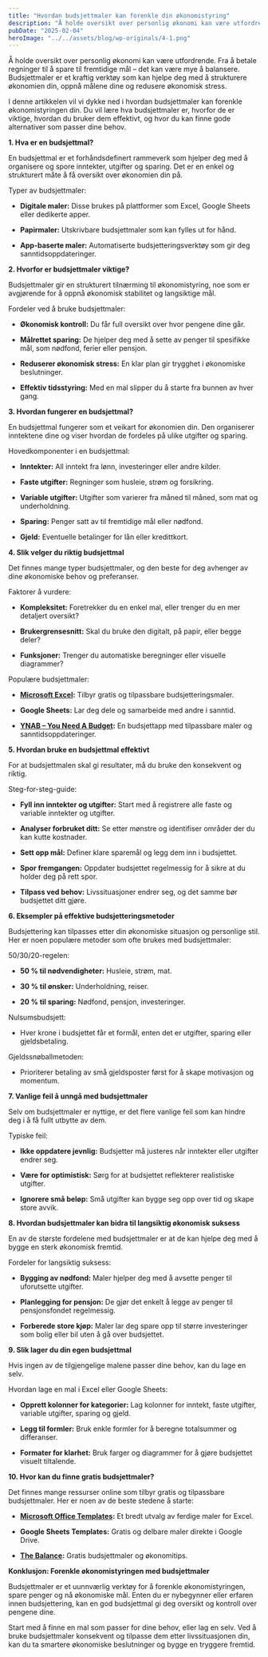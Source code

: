 ```yaml
---
title: "Hvordan budsjettmaler kan forenkle din økonomistyring"
description: "Å holde oversikt over personlig økonomi kan være utfordrende. Fra å betale regninger til å spare til fremtidige mål – det kan være mye å balansere. Budsjettmaler er et kraftig verktøy som kan hjelpe deg med å strukturere økonomien din, oppnå målene dine og redusere økonomisk stress. I denne artikkelen vil vi dykke ned i &#8230; Read more"
pubDate: "2025-02-04"
heroImage: "../../assets/blog/wp-originals/4-1.png"
---
```


Å holde oversikt over personlig økonomi kan være utfordrende. Fra å betale regninger til å spare til fremtidige mål – det kan være mye å balansere. Budsjettmaler er et kraftig verktøy som kan hjelpe deg med å strukturere økonomien din, oppnå målene dine og redusere økonomisk stress.

I denne artikkelen vil vi dykke ned i hvordan budsjettmaler kan forenkle økonomistyringen din. Du vil lære hva budsjettmaler er, hvorfor de er viktige, hvordan du bruker dem effektivt, og hvor du kan finne gode alternativer som passer dine behov.

**1. Hva er en budsjettmal?**

En budsjettmal er et forhåndsdefinert rammeverk som hjelper deg med å organisere og spore inntekter, utgifter og sparing. Det er en enkel og strukturert måte å få oversikt over økonomien din på.

Typer av budsjettmaler:

- **Digitale maler:** Disse brukes på plattformer som Excel, Google Sheets eller dedikerte apper.

- **Papirmaler:** Utskrivbare budsjettmaler som kan fylles ut for hånd.

- **App-baserte maler:** Automatiserte budsjetteringsverktøy som gir deg sanntidsoppdateringer.

**2. Hvorfor er budsjettmaler viktige?**

Budsjettmaler gir en strukturert tilnærming til økonomistyring, noe som er avgjørende for å oppnå økonomisk stabilitet og langsiktige mål.

Fordeler ved å bruke budsjettmaler:

- **Økonomisk kontroll:** Du får full oversikt over hvor pengene dine går.

- **Målrettet sparing:** De hjelper deg med å sette av penger til spesifikke mål, som nødfond, ferier eller pensjon.

- **Reduserer økonomisk stress:** En klar plan gir trygghet i økonomiske beslutninger.

- **Effektiv tidsstyring:** Med en mal slipper du å starte fra bunnen av hver gang.

**3. Hvordan fungerer en budsjettmal?**

En budsjettmal fungerer som et veikart for økonomien din. Den organiserer inntektene dine og viser hvordan de fordeles på ulike utgifter og sparing.

Hovedkomponenter i en budsjettmal:

- **Inntekter:** All inntekt fra lønn, investeringer eller andre kilder.

- **Faste utgifter:** Regninger som husleie, strøm og forsikring.

- **Variable utgifter:** Utgifter som varierer fra måned til måned, som mat og underholdning.

- **Sparing:** Penger satt av til fremtidige mål eller nødfond.

- **Gjeld:** Eventuelle betalinger for lån eller kredittkort.

**4. Slik velger du riktig budsjettmal**

Det finnes mange typer budsjettmaler, og den beste for deg avhenger av dine økonomiske behov og preferanser.

Faktorer å vurdere:

- **Kompleksitet:** Foretrekker du en enkel mal, eller trenger du en mer detaljert oversikt?

- **Brukergrensesnitt:** Skal du bruke den digitalt, på papir, eller begge deler?

- **Funksjoner:** Trenger du automatiske beregninger eller visuelle diagrammer?

Populære budsjettmaler:

- **[Microsoft Excel](https://templates.office.com):** Tilbyr gratis og tilpassbare budsjetteringsmaler.

- **Google Sheets:** Lar deg dele og samarbeide med andre i sanntid.

- **[YNAB – You Need A Budget](https://www.youneedabudget.com):** En budsjettapp med tilpassbare maler og sanntidsoppdateringer.

**5. Hvordan bruke en budsjettmal effektivt**

For at budsjettmalen skal gi resultater, må du bruke den konsekvent og riktig.

Steg-for-steg-guide:

- **Fyll inn inntekter og utgifter:** Start med å registrere alle faste og variable inntekter og utgifter.

- **Analyser forbruket ditt:** Se etter mønstre og identifiser områder der du kan kutte kostnader.

- **Sett opp mål:** Definer klare sparemål og legg dem inn i budsjettet.

- **Spor fremgangen:** Oppdater budsjettet regelmessig for å sikre at du holder deg på rett spor.

- **Tilpass ved behov:** Livssituasjoner endrer seg, og det samme bør budsjettet ditt gjøre.

**6. Eksempler på effektive budsjetteringsmetoder**

Budsjettering kan tilpasses etter din økonomiske situasjon og personlige stil. Her er noen populære metoder som ofte brukes med budsjettmaler:

50/30/20-regelen:

- **50 % til nødvendigheter:** Husleie, strøm, mat.

- **30 % til ønsker:** Underholdning, reiser.

- **20 % til sparing:** Nødfond, pensjon, investeringer.

Nulsumsbudsjett:

- Hver krone i budsjettet får et formål, enten det er utgifter, sparing eller gjeldsbetaling.

Gjeldssnøballmetoden:

- Prioriterer betaling av små gjeldsposter først for å skape motivasjon og momentum.

**7. Vanlige feil å unngå med budsjettmaler**

Selv om budsjettmaler er nyttige, er det flere vanlige feil som kan hindre deg i å få fullt utbytte av dem.

Typiske feil:

- **Ikke oppdatere jevnlig:** Budsjetter må justeres når inntekter eller utgifter endrer seg.

- **Være for optimistisk:** Sørg for at budsjettet reflekterer realistiske utgifter.

- **Ignorere små beløp:** Små utgifter kan bygge seg opp over tid og skape store avvik.

**8. Hvordan budsjettmaler kan bidra til langsiktig økonomisk suksess**

En av de største fordelene med budsjettmaler er at de kan hjelpe deg med å bygge en sterk økonomisk fremtid.

Fordeler for langsiktig suksess:

- **Bygging av nødfond:** Maler hjelper deg med å avsette penger til uforutsette utgifter.

- **Planlegging for pensjon:** De gjør det enkelt å legge av penger til pensjonsfondet regelmessig.

- **Forberede store kjøp:** Maler lar deg spare opp til større investeringer som bolig eller bil uten å gå over budsjettet.

**9. Slik lager du din egen budsjettmal**

Hvis ingen av de tilgjengelige malene passer dine behov, kan du lage en selv.

Hvordan lage en mal i Excel eller Google Sheets:

- **Opprett kolonner for kategorier:** Lag kolonner for inntekt, faste utgifter, variable utgifter, sparing og gjeld.

- **Legg til formler:** Bruk enkle formler for å beregne totalsummer og differanser.

- **Formater for klarhet:** Bruk farger og diagrammer for å gjøre budsjettet visuelt tiltalende.

**10. Hvor kan du finne gratis budsjettmaler?**

Det finnes mange ressurser online som tilbyr gratis og tilpassbare budsjettmaler. Her er noen av de beste stedene å starte:

- **[Microsoft Office Templates](https://templates.office.com):** Et bredt utvalg av ferdige maler for Excel.

- **Google Sheets Templates:** Gratis og delbare maler direkte i Google Drive.

- **[The Balance](https://www.thebalancemoney.com):** Gratis budsjettmaler og økonomitips.

**Konklusjon: Forenkle økonomistyringen med budsjettmaler**

Budsjettmaler er et uunnværlig verktøy for å forenkle økonomistyringen, spare penger og nå økonomiske mål. Enten du er nybegynner eller erfaren innen budsjettering, kan en god budsjettmal gi deg oversikt og kontroll over pengene dine.

Start med å finne en mal som passer for dine behov, eller lag en selv. Ved å bruke budsjettmaler konsekvent og tilpasse dem etter livssituasjonen din, kan du ta smartere økonomiske beslutninger og bygge en tryggere fremtid.